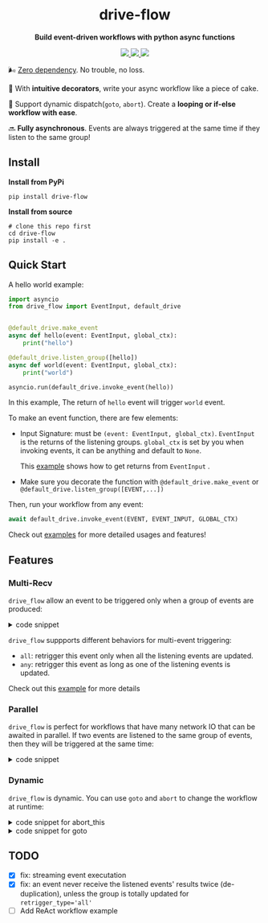 <div align="center">
  <h1>drive-flow</h1>
  <p><strong>Build event-driven workflows with python async functions</strong></p>
  <p>
    <a href="https://pypi.org/project/drive-flow/" > 
    	<img src="https://img.shields.io/badge/python->=3.9.11-blue">
    </a>
    <a href="https://codecov.io/github/memodb-io/drive-flow" > 
     <img src="https://codecov.io/github/memodb-io/drive-flow/graph/badge.svg?token=T1Q1JB1NGM"/> 
	 </a>
    <a href="https://pypi.org/project/drive-flow/">
      <img src="https://img.shields.io/pypi/v/drive-flow.svg">
    </a>
  </p>
</div>


🌬️ [Zero dependency](./requirements.txt). No trouble, no loss.

🍰 With **intuitive decorators**, write your async workflow like a piece of cake. 

🔄 Support dynamic dispatch(`goto`, `abort`). Create a **looping or if-else workflow with ease**. 

🔜 **Fully asynchronous**. Events are always triggered at the same time if they listen to the same group!





## Install

**Install from PyPi**

```shell
pip install drive-flow
```

**Install from source**

```shell
# clone this repo first
cd drive-flow
pip install -e .
```



## Quick Start

A hello world example:

```python
import asyncio
from drive_flow import EventInput, default_drive


@default_drive.make_event
async def hello(event: EventInput, global_ctx):
    print("hello")

@default_drive.listen_group([hello])
async def world(event: EventInput, global_ctx):
    print("world")

asyncio.run(default_drive.invoke_event(hello))
```

In this example, The return of `hello` event will trigger `world` event.

To make an event function, there are few elements:

* Input Signature: must be `(event: EventInput, global_ctx)`. `EventInput` is the returns of the listening groups. `global_ctx` is set by you when invoking events, it can be anything and default to `None`.

  This [example](./examples/3_use_event_output.py) shows how to get returns from `EventInput` .
* Make sure you decorate the function with `@default_drive.make_event` or `@default_drive.listen_group([EVENT,...])`

Then, run your workflow from any event:

```python
await default_drive.invoke_event(EVENT, EVENT_INPUT, GLOBAL_CTX)
```

Check out [examples](./examples) for more detailed usages and features!

## Features

### Multi-Recv

`drive_flow` allow an event to be triggered only when a group of events are produced:

<details>
<summary> code snippet</summary>

```python
@default_drive.make_event
async def start(event: EventInput, global_ctx):
    print("start")
    
@default_drive.listen_group([start])
async def hello(event: EventInput, global_ctx):
    return 1


@default_drive.listen_group([start])
async def world(event: EventInput, global_ctx):
    return 2


@default_drive.listen_group([hello, world])
async def adding(event: EventInput, global_ctx):
    results = event.results
    print("adding", hello, world)
    return results[hello.id] + results[world.id]


results = asyncio.run(default_drive.invoke_event(start))
assert results[adding.id] == 3
```
</details>

`drive_flow` suppports different behaviors for multi-event triggering:

- `all`: retrigger this event only when all the listening events are updated.
- `any`: retrigger this event as long as one of the listening events is updated.

Check out this [example](./examples/5_retrigger_type.py) for more details

### Parallel

`drive_flow` is perfect for workflows that have many network IO that can be awaited in parallel. If two events are listened to the same group of events, then they will be triggered at the same time:

<details>
<summary> code snippet</summary>

```python
@default_drive.make_event
async def start(event: EventInput, global_ctx):
    print("start")

@default_drive.listen_group([start])
async def hello(event: EventInput, global_ctx):
    print(datetime.now(), "hello")
    await asyncio.sleep(0.2)
    print(datetime.now(), "hello done")


@default_drive.listen_group([start])
async def world(event: EventInput, global_ctx):
    print(datetime.now(), "world")
    await asyncio.sleep(0.2)
    print(datetime.now(), "world done")


asyncio.run(default_drive.invoke_event(start))
```

</details>



### Dynamic

`drive_flow` is dynamic. You can use `goto` and `abort` to change the workflow at runtime:

<details>
<summary> code snippet for abort_this</summary>

```python
from drive_flow.dynamic import abort_this

@default_drive.make_event
async def a(event: EventInput, global_ctx):
    return abort_this()
# abort_this is not exiting the whole workflow,
# only abort this event's return and not causing any other influence
# `a` chooses to abort its return. So no more events in this invoking.
# this invoking then will end
@default_drive.listen_group([a])
async def b(event: EventInput, global_ctx):
    assert False, "should not be called"
    
asyncio.run(default_drive.invoke_event(a))
```

</details>

<details>
<summary> code snippet for goto</summary>

```python
from drive_flow.types import ReturnBehavior
from drive_flow.dynamic import goto_events, abort_this

call_a_count = 0
@default_drive.make_event
async def a(event: EventInput, global_ctx):
    global call_a_count
    if call_a_count == 0:
        assert event is None
    elif call_a_count == 1:
        assert event.behavior == ReturnBehavior.GOTO
        assert event.results == {b.id: 2}
        return abort_this()
    call_a_count += 1
    return 1

@default_drive.listen_group([a])
async def b(event: EventInput, global_ctx):
    return goto_events([a], 2)

@default_drive.listen_group([b])
async def c(event: EventInput, global_ctx):
    assert False, "should not be called"
    
asyncio.run(default_drive.invoke_event(a))
```

</details>



## TODO

- [x] fix: streaming event executation
- [x] fix: an event never receive the listened events' results twice (de-duplication), unless the group is totally updated for `retrigger_type='all'`
- [ ] Add ReAct workflow example
